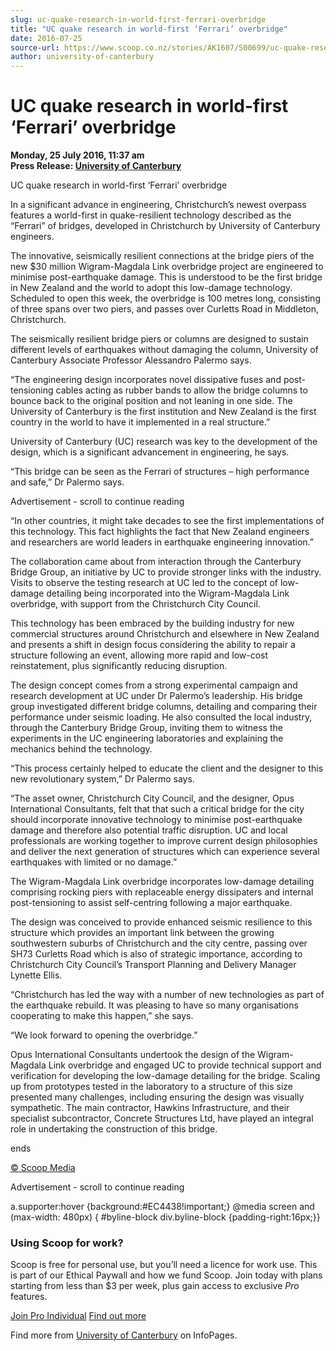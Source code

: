 ```yaml
---
slug: uc-quake-research-in-world-first-ferrari-overbridge
title: "UC quake research in world-first ‘Ferrari’ overbridge"
date: 2016-07-25
source-url: https://www.scoop.co.nz/stories/AK1607/S00699/uc-quake-research-in-world-first-ferrari-overbridge.htm
author: university-of-canterbury
---
```

UC quake research in world-first ‘Ferrari’ overbridge
=====================================================

**Monday, 25 July 2016, 11:37 am**  
**Press Release: [University of Canterbury](https://info.scoop.co.nz/University_of_Canterbury)**

UC quake research in world-first ‘Ferrari’ overbridge

In a significant advance in engineering, Christchurch’s newest overpass features a world-first in quake-resilient technology described as the “Ferrari” of bridges, developed in Christchurch by University of Canterbury engineers.

The innovative, seismically resilient connections at the bridge piers of the new $30 million Wigram-Magdala Link overbridge project are engineered to minimise post-earthquake damage. This is understood to be the first bridge in New Zealand and the world to adopt this low-damage technology. Scheduled to open this week, the overbridge is 100 metres long, consisting of three spans over two piers, and passes over Curletts Road in Middleton, Christchurch.

The seismically resilient bridge piers or columns are designed to sustain different levels of earthquakes without damaging the column, University of Canterbury Associate Professor Alessandro Palermo says.

“The engineering design incorporates novel dissipative fuses and post-tensioning cables acting as rubber bands to allow the bridge columns to bounce back to the original position and not leaning in one side. The University of Canterbury is the first institution and New Zealand is the first country in the world to have it implemented in a real structure.”

University of Canterbury (UC) research was key to the development of the design, which is a significant advancement in engineering, he says.

“This bridge can be seen as the Ferrari of structures – high performance and safe,” Dr Palermo says.

Advertisement - scroll to continue reading





“In other countries, it might take decades to see the first implementations of this technology. This fact highlights the fact that New Zealand engineers and researchers are world leaders in earthquake engineering innovation.”

The collaboration came about from interaction through the Canterbury Bridge Group, an initiative by UC to provide stronger links with the industry. Visits to observe the testing research at UC led to the concept of low-damage detailing being incorporated into the Wigram-Magdala Link overbridge, with support from the Christchurch City Council.

This technology has been embraced by the building industry for new commercial structures around Christchurch and elsewhere in New Zealand and presents a shift in design focus considering the ability to repair a structure following an event, allowing more rapid and low-cost reinstatement, plus significantly reducing disruption.

The design concept comes from a strong experimental campaign and research development at UC under Dr Palermo’s leadership. His bridge group investigated different bridge columns, detailing and comparing their performance under seismic loading. He also consulted the local industry, through the Canterbury Bridge Group, inviting them to witness the experiments in the UC engineering laboratories and explaining the mechanics behind the technology.

“This process certainly helped to educate the client and the designer to this new revolutionary system,” Dr Palermo says.

“The asset owner, Christchurch City Council, and the designer, Opus International Consultants, felt that that such a critical bridge for the city should incorporate innovative technology to minimise post-earthquake damage and therefore also potential traffic disruption. UC and local professionals are working together to improve current design philosophies and deliver the next generation of structures which can experience several earthquakes with limited or no damage.”

The Wigram-Magdala Link overbridge incorporates low-damage detailing comprising rocking piers with replaceable energy dissipaters and internal post-tensioning to assist self-centring following a major earthquake.

The design was conceived to provide enhanced seismic resilience to this structure which provides an important link between the growing southwestern suburbs of Christchurch and the city centre, passing over SH73 Curletts Road which is also of strategic importance, according to Christchurch City Council’s Transport Planning and Delivery Manager Lynette Ellis.

“Christchurch has led the way with a number of new technologies as part of the earthquake rebuild. It was pleasing to have so many organisations cooperating to make this happen,” she says.

“We look forward to opening the overbridge.”

Opus International Consultants undertook the design of the Wigram-Magdala Link overbridge and engaged UC to provide technical support and verification for developing the low-damage detailing for the bridge. Scaling up from prototypes tested in the laboratory to a structure of this size presented many challenges, including ensuring the design was visually sympathetic. The main contractor, Hawkins Infrastructure, and their specialist subcontractor, Concrete Structures Ltd, have played an integral role in undertaking the construction of this bridge.

ends

[© Scoop Media](http://www.scoop.co.nz/about/terms.html)  

Advertisement - scroll to continue reading



a.supporter:hover {background:#EC4438!important;} @media screen and (max-width: 480px) { #byline-block div.byline-block {padding-right:16px;}}

### Using Scoop for work?

Scoop is free for personal use, but you’ll need a licence for work use. This is part of our Ethical Paywall and how we fund Scoop. Join today with plans starting from less than $3 per week, plus gain access to exclusive _Pro_ features.  
  
[Join Pro Individual](https://pro.scoop.co.nz/Individual/?from=ProIn24) [Find out more](https://pro.scoop.co.nz/using-scoop-for-work/?from=ProIn24)

Find more from [University of Canterbury](https://info.scoop.co.nz/University_of_Canterbury) on InfoPages.